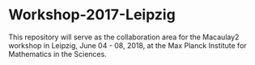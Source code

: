 # Workshop-2017-Leipzig

This repository will serve as the collaboration area for the Macaulay2 workshop
in Leipzig, June 04 - 08, 2018, at the Max Planck Institute for Mathematics in
the Sciences.

 

